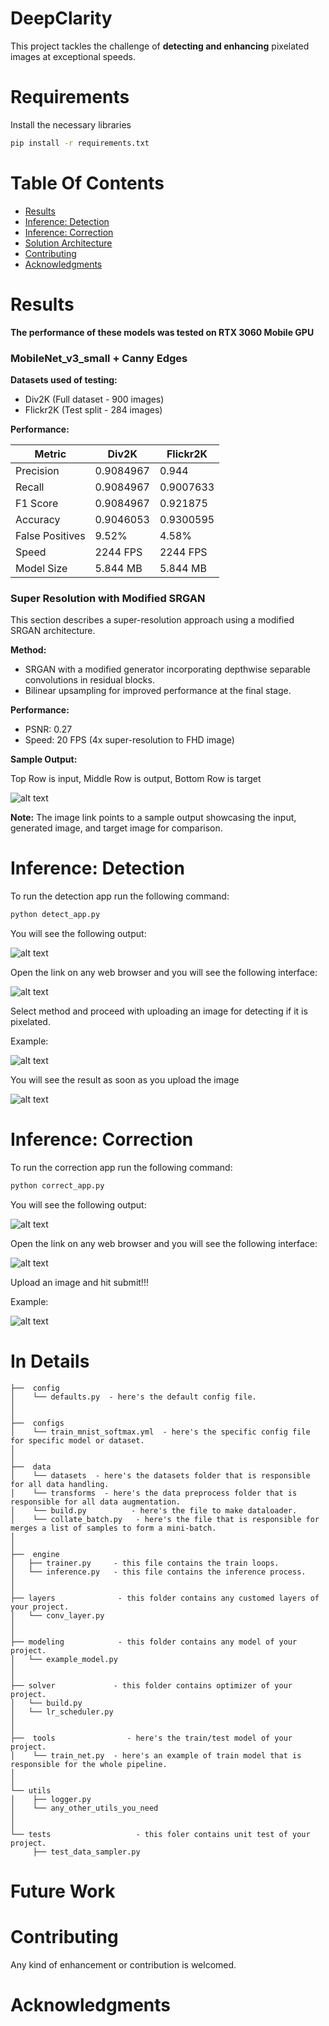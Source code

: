# DeepClarity
This project tackles the challenge of **detecting and enhancing** pixelated images at exceptional speeds.


# Requirements
Install the necessary libraries
```sh
pip install -r requirements.txt
``` 

# Table Of Contents
-  [Results](#results)
-  [Inference: Detection](#inference-detection)
-  [Inference: Correction](#inference-correction)
-  [Solution Architecture](#solution-architecture)
-  [Contributing](#contributing)
-  [Acknowledgments](#acknowledgments)

# Results

**The performance of these models was tested on RTX 3060 Mobile GPU**

### MobileNet_v3_small + Canny Edges

**Datasets used of testing:**

* Div2K (Full dataset - 900 images)
* Flickr2K (Test split - 284 images)

**Performance:**

| Metric        | Div2K         | Flickr2K        |
|---------------|----------------|-----------------|
| Precision     | 0.9084967     | 0.944            |
| Recall        | 0.9084967     | 0.9007633        |
| F1 Score       | 0.9084967     | 0.921875         |
| Accuracy      | 0.9046053     | 0.9300595        |
| False Positives | 9.52%          | 4.58%           |
| Speed         | 2244 FPS       | 2244 FPS                |
| Model Size     | 5.844 MB       | 5.844 MB                |

### Super Resolution with Modified SRGAN

This section describes a super-resolution approach using a modified SRGAN architecture.

**Method:**

* SRGAN with a modified generator incorporating depthwise separable convolutions in residual blocks.
* Bilinear upsampling for improved performance at the final stage.

**Performance:**

* PSNR: 0.27
* Speed: 20 FPS (4x super-resolution to FHD image)

**Sample Output:**


Top Row is input, 
Middle Row is output, 
Bottom Row is target


![alt text](images/sr_result.png)


**Note:** The image link points to a sample output showcasing the input, generated image, and target image for comparison.


# Inference: Detection

To run the detection app run the following command:
```sh
python detect_app.py
``` 

You will see the following output:

![alt text](images/detect_terminal.png)

Open the link on any web browser and you will see the following interface:

![alt text](images/detect.png)

Select method and proceed with uploading an image for detecting if it is pixelated.

Example:

![alt text](./images/detect_method_select.png)

You will see the result as soon as you upload the image

![alt text](./images/detect_result.png)


# Inference: Correction 

To run the correction app run the following command:
```sh
python correct_app.py
``` 

You will see the following output:

![alt text](images/correct_terminal.png)

Open the link on any web browser and you will see the following interface:

![alt text](images/correct.png)

Upload an image and hit submit!!!

Example:

![alt text](./images/correct_result.png)





# In Details
```
├──  config
│    └── defaults.py  - here's the default config file.
│
│
├──  configs  
│    └── train_mnist_softmax.yml  - here's the specific config file for specific model or dataset.
│ 
│
├──  data  
│    └── datasets  - here's the datasets folder that is responsible for all data handling.
│    └── transforms  - here's the data preprocess folder that is responsible for all data augmentation.
│    └── build.py  		   - here's the file to make dataloader.
│    └── collate_batch.py   - here's the file that is responsible for merges a list of samples to form a mini-batch.
│
│
├──  engine
│   ├── trainer.py     - this file contains the train loops.
│   └── inference.py   - this file contains the inference process.
│
│
├── layers              - this folder contains any customed layers of your project.
│   └── conv_layer.py
│
│
├── modeling            - this folder contains any model of your project.
│   └── example_model.py
│
│
├── solver             - this folder contains optimizer of your project.
│   └── build.py
│   └── lr_scheduler.py
│   
│ 
├──  tools                - here's the train/test model of your project.
│    └── train_net.py  - here's an example of train model that is responsible for the whole pipeline.
│ 
│ 
└── utils
│    ├── logger.py
│    └── any_other_utils_you_need
│ 
│ 
└── tests					- this foler contains unit test of your project.
     ├── test_data_sampler.py
```


# Future Work

# Contributing
Any kind of enhancement or contribution is welcomed.


# Acknowledgments



